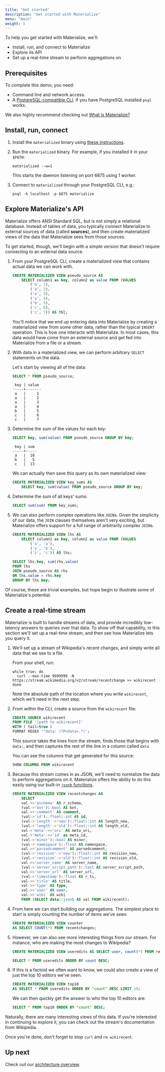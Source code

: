 ```yaml
---
title: "Get started"
description: "Get started with Materialize"
menu: "main"
weight: 3
---
```


To help you get started with Materialize, we'll:

- Install, run, and connect to Materialize
- Explore its API
- Set up a real-time stream to perform aggregations on

## Prerequisites

To complete this demo, you need:

- Command line and network access.
- A [PostgreSQL-compatible CLI](../connect/cli/). If you have PostgreSQL installed `psql` works.

We also highly recommend checking out [What is Materialize?](../overview/what-is-materialize)

## Install, run, connect

1. Install the `materialized` binary using [these instructions](../install).

1. Run the `materialized` binary. For example, if you installed it in your `$PATH`:

    ```shell
    materialized --w=1
    ```

    This starts the daemon listening on port 6875 using 1 worker.

1. Connect to `materialized` through your PostgreSQL CLI, e.g.:

    ```shell
    psql -h localhost -p 6875 materialize
    ```

## Explore Materialize's API

Materialize offers ANSI Standard SQL, but is not simply a relational database. Instead of tables of data, you typically connect Materialize to external sources of data (called **sources**), and then create materialized views of the data that Materialize sees from those sources.

To get started, though, we'll begin with a simple version that doesn't require connecting to an external data source.

1. From your PostgreSQL CLI, create a materialized view that contains actual data we can work with.

    ```sql
    CREATE MATERIALIZED VIEW pseudo_source AS
        SELECT column1 as key, column2 as value FROM (VALUES
            ('a', 1),
            ('a', 2),
            ('a', 3),
            ('a', 4),
            ('b', 5),
            ('c', 6),
            ('c', 7)) AS tbl;
    ```

    You'll notice that we end up entering data into Materialize by creating a materialized view from some other data, rather than the typical `INSERT` operation. This is how one interacts with Materialize. In most cases, this data would have come from an external source and get fed into Materialize from a file or a stream.

1. With data in a materialized view, we can perform arbitrary `SELECT` statements on the data.

    Let's start by viewing all of the data:

    ```sql
    SELECT * FROM pseudo_source;
    ```
    ```nofmt
     key | value
    -----+-------
     a   |     1
     a   |     2
     a   |     3
     a   |     4
     b   |     5
     c   |     6
     c   |     7
    ```

1. Determine the sum of the values for each key:

    ```sql
    SELECT key, sum(value) FROM pseudo_source GROUP BY key;
    ```
    ```nofmt
     key | sum
    -----+-----
     a   |  10
     b   |   5
     c   |  13
    ```

    We can actually then save this query as its own materialized view:

    ```sql
    CREATE MATERIALIZED VIEW key_sums AS
        SELECT key, sum(value) FROM pseudo_source GROUP BY key;
    ```

1. Determine the sum of all keys' sums:

    ```sql
    SELECT sum(sum) FROM key_sums;
    ```

1. We can also perform complex operations like `JOIN`s. Given the simplicity of our data, the `JOIN` clauses themselves aren't very exciting, but Materialize offers support for a full range of arbitrarily complex `JOIN`s.

    ```sql
    CREATE MATERIALIZED VIEW lhs AS
        SELECT column1 as key, column2 as value FROM (VALUES
            ('x', 'a'),
            ('y', 'b'),
            ('z', 'c')) AS lhs;
    ```
    ```sql
    SELECT lhs.key, sum(rhs.value)
    FROM lhs
    JOIN pseudo_source AS rhs
    ON lhs.value = rhs.key
    GROUP BY lhs.key;
    ```

Of course, these are trivial examples, but hope begin to illustrate some of Materialize's potential.

## Create a real-time stream

Materialize is built to handle streams of data, and provide incredibly low-latency answers to queries over that data. To show off that capability, in this section we'll set up a real-time stream, and then see how Materialize lets you query it.

1. We'll set up a stream of Wikipedia's recent changes, and simply write all data that we see to a file.

    From your shell, run:
    ```
    while true; do
      curl --max-time 9999999 -N https://stream.wikimedia.org/v2/stream/recentchange >> wikirecent
    done
    ```

    Note the absolute path of the location where you write `wikirecent`, which we'll need in the next step.

1. From within the CLI, create a source from the `wikirecent` file:

    ```sql
    CREATE SOURCE wikirecent
    FROM FILE '[path to wikirecent]'
    WITH ( tail=true )
    FORMAT REGEX '^data: (?P<data>.*)';
    ```

    This source takes the lines from the stream, finds those that begins with `data:`, and then captures the rest of the line in a column called `data`

    You can see the columns that get generated for this source:

    ```sql
    SHOW COLUMNS FROM wikirecent
    ```

1. Because this stream comes in as JSON, we'll need to normalize the data to perform aggregations on it. Materialize offers the ability to do this easily using our built-in [`jsonb` functions](/docs/sql/functions/#json).

    ```sql
    CREATE MATERIALIZED VIEW recentchanges AS
        SELECT
        val->>'$schema' AS r_schema,
        (val->'bot')::bool AS bot,
        val->>'comment' AS comment,
        (val->'id')::float::int AS id,
        (val->'length'->'new')::float::int AS length_new,
        (val->'length'->'old')::float::int AS length_old,
        val->'meta'->>'uri' AS meta_uri,
        val->'meta'->>'id' as meta_id,
        (val->'minor')::bool AS minor,
        (val->'namespace')::float AS namespace,
        val->>'parsedcomment' AS parsedcomment,
        (val->'revision'->'new')::float::int AS revision_new,
        (val->'revision'->'old')::float::int AS revision_old,
        val->>'server_name' AS server_name,
        (val->'server_script_path')::text AS server_script_path,
        val->>'server_url' AS server_url,
        (val->'timestamp')::float AS r_ts,
        val->>'title' AS title,
        val->>'type' AS type,
        val->>'user' AS user,
        val->>'wiki' AS wiki
        FROM (SELECT data::jsonb AS val FROM wikirecent);
    ```

1. From here we can start building our aggregations. The simplest place to start is simply counting the number of items we've seen:

    ```sql
    CREATE MATERIALIZED VIEW counter
    AS SELECT COUNT(*) FROM recentchanges;
    ```

1. However,  we can also see more interesting things from our stream. For instance, who are making the most changes to Wikipedia?

    ```sql
    CREATE MATERIALIZED VIEW useredits AS SELECT user, count(*) FROM recentchanges GROUP BY user;
    ```

    ```sql
    SELECT * FROM useredits ORDER BY count DESC;
    ```

1. If this is a factoid we often want to know, we could also create a view of just the top 10 editors we've seen.

    ```sql
    CREATE MATERIALIZED VIEW top10
    AS SELECT * FROM useredits ORDER BY "count" DESC LIMIT 10;
    ```

    We can then quickly get the answer to who the top 10 editors are:

    ```sql
    SELECT * FROM top10 ORDER BY "count" DESC;
    ```

Naturally, there are many interesting views of this data. If you're interested
in continuing to explore it, you can check out the stream's documentation from
Wikipedia.

Once you're done, don't forget to stop `curl` and `rm wikirecent`.

## Up next

Check out our [architecture overview](../overview/architecture).
